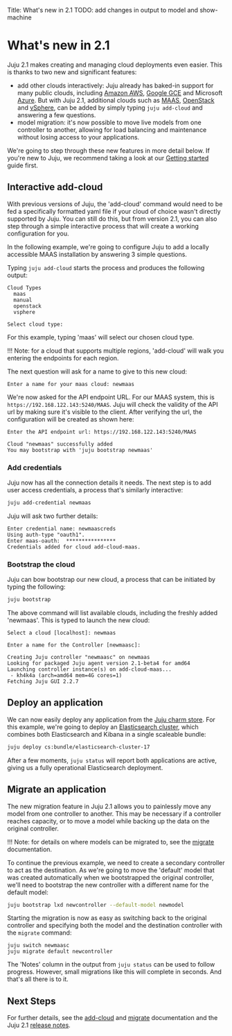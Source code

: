 Title: What's new in 2.1
TODO: add changes in output to model and show-machine


# What's new in 2.1

Juju 2.1 makes creating and managing cloud deployments even easier. This is
thanks to two new and significant features:

- add other clouds interactively: Juju already has baked-in support for many
  public clouds, including [Amazon AWS][aws], [Google GCE][gce] and Microsoft
  [Azure][azure]. But with Juju 2.1, additional clouds such as [MAAS][maas],
  [OpenStack][openstack] and [vSphere][vsphere], can be added by simply typing
  `juju add-cloud` and answering a few questions.
- model migration: it's now possible to move live models from one controller to
  another, allowing for load balancing and maintenance without losing access to
  your applications. 

We're going to step through these new features in more detail below. If you're
new to Juju, we recommend taking a look at our [Getting started][first] guide
first.

## Interactive add-cloud

With previous versions of Juju, the 'add-cloud' command would need to be fed a
specifically formatted yaml file if your cloud of choice wasn't directly
supported by Juju. You can still do this, but from version 2.1, you can also
step through a simple interactive process that will create a working
configuration for you. 

In the following example, we're going to configure Juju to add a locally
accessible MAAS installation by answering 3 simple questions.

Typing `juju add-cloud` starts the process and produces the following output:

```no-highlight
Cloud Types
  maas
  manual
  openstack
  vsphere

Select cloud type:
```

For this example, typing 'maas' will select our chosen cloud type. 

!!! Note: for a cloud that supports multiple regions, 'add-cloud' will walk you
entering the endpoints for each region.

The next question will ask for a name to give to this new cloud:

```no-highlight
Enter a name for your maas cloud: newmaas
```

We're now asked for the API endpoint URL. For our MAAS system, this is
`https://192.168.122.143:5240/MAAS`. Juju will check the validity of the API
url by making sure it's visible to the client. After verifying the url, the
configuration will be created as shown here:

```no-hightlight
Enter the API endpoint url: https://192.168.122.143:5240/MAAS

Cloud "newmaas" successfully added
You may bootstrap with 'juju bootstrap newmaas'
```

### Add credentials

Juju now has all the connection details it needs. The next step
is to add user access credentials, a process that's similarly interactive:

```bash
juju add-credential newmaas
```

Juju will ask two further details:

```no-highlight
Enter credential name: newmaascreds
Using auth-type "oauth1".
Enter maas-oauth:  ****************
Credentials added for cloud add-cloud-maas.
```

### Bootstrap the cloud

Juju can bow bootstrap our new cloud, a process that can
be initiated by typing the following:

```bash
juju bootstrap
```

The above command will list available clouds, including the freshly added
'newmaas'. This is typed to launch the new cloud:

```no-highlight
Select a cloud [localhost]: newmaas

Enter a name for the Controller [newmaasc]: 

Creating Juju controller "newmaasc" on newmaas
Looking for packaged Juju agent version 2.1-beta4 for amd64
Launching controller instance(s) on add-cloud-maas...
 - kh4k4a (arch=amd64 mem=4G cores=1)  
Fetching Juju GUI 2.2.7
```
## Deploy an application

We can now easily deploy any application from the [Juju charm
store][charmstore]. For this example, we're going to deploy an [Elasticsearch
cluster][esstore], which combines both Elasticsearch and Kibana in a single
scaleable bundle:

```bash
juju deploy cs:bundle/elasticsearch-cluster-17
```

After a few moments, `juju status` will report both applications are active,
giving us a fully operational Elasticsearch deployment. 

## Migrate an application

The new migration feature in Juju 2.1 allows you to painlessly move any model
from one controller to another. This may be necessary if a controller reaches
capacity, or to move a model while backing up the data on the original
controller.

!!! Note: for details on where models can be migrated to, see the [migrate][migrate]
documentation.

To continue the previous example, we need to create a secondary controller to
act as the destination.  As we're going to move the 'default' model that was
created automatically when we bootstrapped the original controller, we'll need
to bootstrap the new controller with a different name for the default model:

```bash
juju bootstrap lxd newcontroller --default-model newmodel
```

Starting the migration is now as easy as switching back to the original
controller and specifying both the model and the destination controller with
the `migrate` command:

```
juju switch newmaasc
juju migrate default newcontroller
```

The 'Notes' column in the output from `juju status` can be used to follow
progress. However, small migrations like this will complete in seconds. And
that's all there is to it. 

## Next Steps

For further details, see the [add-cloud][addcloud] and [migrate][migrate]
documentation and the Juju 2.1 [release notes][rnotes].

[first]: ./getting-started.html
[aws]: ./help-aws.html
[gce]: ./help-google.html
[azure]: ./help-azure.html
[maas]: ./clouds-maas.html
[openstack]: ./help-openstack.html
[vsphere]: ./help-vmware.html
[charmstore]: https://jujucharms.com/store
[esstore]: https://jujucharms.com/elasticsearch-cluster
[addcloud]: ./commands.html#add-cloud
[migrate]: ./models-migrate.html
[rnotes]: ./reference-release-notes.html#juju_2.1.0
